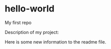 # hello-world
My first repo

Description of my project:

Here is some new information to the readme file.

